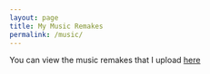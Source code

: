 ```yaml
---
layout: page
title: My Music Remakes
permalink: /music/
---
```


You can view the music remakes that I upload [here](https://b3.bakunet.me/music)
